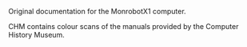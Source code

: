 Original documentation for the MonrobotX1 computer.

CHM contains colour scans of the manuals provided by the Computer History Museum.
